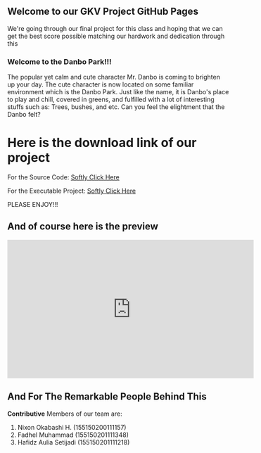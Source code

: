 ## Welcome to our GKV Project GitHub Pages

We're going through our final project for this class and hoping that we can get the best score possible matching our hardwork and dedication through this



### Welcome to the Danbo Park!!!
The popular yet calm and cute character Mr. Danbo is coming to brighten up your day.
The cute character is now located on some familiar environment which is the Danbo Park.
Just like the name, it is Danbo's place to play and chill, covered in greens, and fulfilled with a lot of interesting stuffs such as: Trees, bushes, and etc.
Can you feel the elightment that the Danbo felt?


# Here is the download link of our project
For the Source Code: [Softly Click Here](https://github.com/HafidzAS/Project-GrafKomV-Danbo-Park)

For the Executable Project: [Softly Click Here](https://github.com/HafidzAS/Project-GrafKomV-Danbo-Park/tree/Exe)

PLEASE ENJOY!!!


## And of course here is the preview
<iframe width="560" height="315" src="https://www.youtube.com/embed/b_a_H2FFqYk" frameborder="0" allow="autoplay; encrypted-media" allowfullscreen></iframe>


## And For The Remarkable People Behind This
**Contributive** Members of our team are:
1. Nixon Okabashi H. (155150200111157)
2. Fadhel Muhammad (155150201111348)
3. Hafidz Aulia Setijadi (155150201111218)



